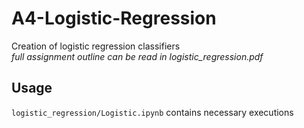 # A4-Logistic-Regression
Creation of logistic regression classifiers  
*full assignment outline can be read in logistic_regression.pdf*

## Usage
`logistic_regression/Logistic.ipynb` contains necessary executions
